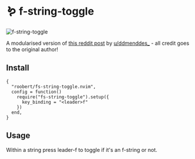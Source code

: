 # :worm: f-string-toggle

![f-string-toggle](https://user-images.githubusercontent.com/226654/216850121-8987bc4a-8237-40a9-90f0-0dccbf09de09.gif)

A modularised version of [this reddit post](https://www.reddit.com/r/neovim/comments/tge2ty/comment/i12ja8n/?context=3) by [u/ddmenddes_](https://www.reddit.com/user/ddmenddes_/) - all credit goes to the original author!

## Install

```
{
  "roobert/fs-string-toggle.nvim",
  config = function()
    require("fs-string-toggle").setup({
      key_binding = "<leader>f"
    })
  end,
}
```

## Usage

Within a string press leader-f to toggle if it's an f-string or not.
